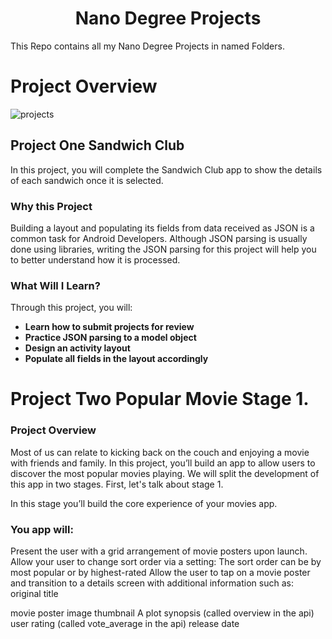 <h1 align="center">Nano Degree Projects </h1>

This Repo contains all my Nano Degree Projects in named Folders.

# Project Overview
![projects](https://user-images.githubusercontent.com/11560987/39330794-5bdd1b4c-4968-11e8-9271-631b147ec403.PNG)


## Project One Sandwich Club

In this project, you will complete the Sandwich Club app to show the details of each sandwich once it is selected.


### Why this Project
Building a layout and populating its fields from data received as JSON is a common task for Android Developers. Although JSON parsing is usually done using libraries, writing the JSON parsing for this project will help you to better understand how it is processed.

### What Will I Learn?
Through this project, you will:

* **Learn how to submit projects for review** 
* **Practice JSON parsing to a model object** 
* **Design an activity layout**
* **Populate all fields in the layout accordingly**

# Project Two Popular Movie Stage 1.

### Project Overview
Most of us can relate to kicking back on the couch and enjoying a movie with friends and family. In this project, you’ll build an app to allow users to discover the most popular movies playing. We will split the development of this app in two stages. First, let's talk about stage 1.

In this stage you’ll build the core experience of your movies app.

### You app will:

Present the user with a grid arrangement of movie posters upon launch.
Allow your user to change sort order via a setting:
The sort order can be by most popular or by highest-rated
Allow the user to tap on a movie poster and transition to a details screen with additional information such as:
original title

movie poster image thumbnail
A plot synopsis (called overview in the api)
user rating (called vote_average in the api)
release date
